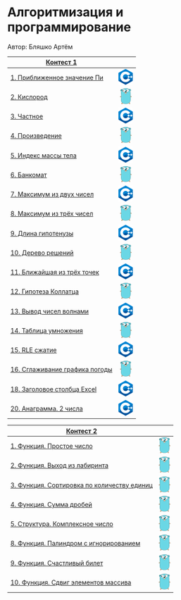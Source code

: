 # Алгоритмизация и программирование
Автор: Бляшко Артём

|[Контест 1](https://contest.yandex.ru/contest/52142/problems/) |  |
| --- | :-: |
| [1. Приближенное значение Пи](./contest_01/01/main.cpp) | ![](./img/cpp.png) |
| [2. Кислород](./contest_01/02/main.go) |  ![](./img/go.png) |
| [3. Частное](./contest_01/03/main.cpp) | ![](./img/cpp.png) |
| [4. Произведение](./contest_01/03/main.cpp) | ![](./img/go.png) |
| [5. Индекс массы тела](./contest_01/03/main.cpp) | ![](./img/cpp.png) |
| [6. Банкомат](./contest_01/03/main.cpp) | ![](./img/go.png) |
| [7. Максимум из двух чисел](./contest_01/03/main.cpp) | ![](./img/cpp.png) |
| [8. Максимум из трёх чисел](./contest_01/03/main.cpp) | ![](./img/go.png) |
| [9. Длина гипотенузы](./contest_01/03/main.cpp) | ![](./img/cpp.png) |
| [10. Дерево решений](./contest_01/03/main.cpp) | ![](./img/go.png) |
| [11. Ближайшая из трёх точек](./contest_01/03/main.cpp) | ![](./img/cpp.png) |
| [12. Гипотеза Коллатца](./contest_01/03/main.cpp) | ![](./img/go.png) |
| [13. Вывод чисел волнами](./contest_01/03/main.cpp) | ![](./img/cpp.png) |
| [14. Таблица умножения](./contest_01/03/main.cpp) | ![](./img/go.png) |
| [15. RLE сжатие](./contest_01/03/main.cpp) | ![](./img/cpp.png) |
| [16. Сглаживание графика погоды](./contest_01/03/main.cpp) | ![](./img/go.png) |
| [18. Заголовое столбца Excel](./contest_01/03/main.cpp) | ![](./img/cpp.png) |
| [20. Анаграмма. 2 числа](./contest_01/03/main.cpp) | ![](./img/cpp.png) |


|[Контест 2](https://contest.yandex.ru/contest/52676/problems/) |  |
| --- | :-: |
| [1. Функция. Простое число](./contest_02/01/main.cpp) | ![](./img/go.png) |
| [2. Функция. Выход из лабиринта](./contest_02/02/main.go) |  ![](./img/go.png) |
| [3. Функция. Сортировка по количеству единиц](./contest_02/03/main.cpp) | ![](./img/go.png) |
| [4. Функция. Сумма дробей](./contest_02/03/main.cpp) | ![](./img/go.png) |
| [5. Структура. Комплексное число](./contest_02/03/main.cpp) | ![](./img/go.png) |
| [8. Функция. Палиндром с игнорированием](./contest_02/03/main.cpp) | ![](./img/go.png) |
| [9. Функция. Счастливый билет](./contest_02/03/main.cpp) | ![](./img/go.png) |
| [10. Функция. Сдвиг элементов массива](./contest_02/03/main.cpp) | ![](./img/go.png) |
